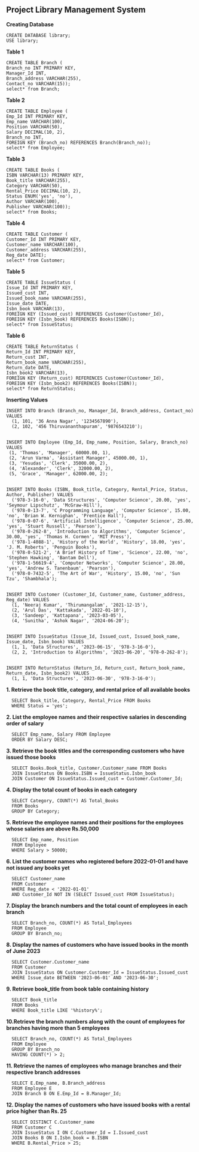 ## Project Library Management System

**Creating Database**

    CREATE DATABASE library;
    USE library;

**Table 1**

    CREATE TABLE Branch (
    Branch_no INT PRIMARY KEY,
    Manager_Id INT,
    Branch_address VARCHAR(255),
    Contact_no VARCHAR(15));
    select* from Branch;
    
**Table 2**

    CREATE TABLE Employee (
    Emp_Id INT PRIMARY KEY,
    Emp_name VARCHAR(100),
    Position VARCHAR(50),
    Salary DECIMAL(10, 2),
    Branch_no INT,
    FOREIGN KEY (Branch_no) REFERENCES Branch(Branch_no));
    select* from Employee;

**Table 3**

    CREATE TABLE Books (
    ISBN VARCHAR(13) PRIMARY KEY,
    Book_title VARCHAR(255),
    Category VARCHAR(50),
    Rental_Price DECIMAL(10, 2),
    Status ENUM('yes', 'no'),
    Author VARCHAR(100),
    Publisher VARCHAR(100));
    select* from Books;

**Table 4**

    CREATE TABLE Customer (
    Customer_Id INT PRIMARY KEY,
    Customer_name VARCHAR(100),
    Customer_address VARCHAR(255),
    Reg_date DATE);
    select* from Customer;

**Table 5**

    CREATE TABLE IssueStatus (
    Issue_Id INT PRIMARY KEY,
    Issued_cust INT,
    Issued_book_name VARCHAR(255),
    Issue_date DATE,
    Isbn_book VARCHAR(13),
    FOREIGN KEY (Issued_cust) REFERENCES Customer(Customer_Id),
    FOREIGN KEY (Isbn_book) REFERENCES Books(ISBN));
    select* from IssueStatus;

**Table 6**

    CREATE TABLE ReturnStatus (
    Return_Id INT PRIMARY KEY,
    Return_cust INT,
    Return_book_name VARCHAR(255),
    Return_date DATE,
    Isbn_book2 VARCHAR(13),
    FOREIGN KEY (Return_cust) REFERENCES Customer(Customer_Id),
    FOREIGN KEY (Isbn_book2) REFERENCES Books(ISBN));
    select* from ReturnStatus;
    
**Inserting Values**

    INSERT INTO Branch (Branch_no, Manager_Id, Branch_address, Contact_no) VALUES
      (1, 101, '36 Anna Nagar', '1234567890'),
      (2, 102, '456 Thiruvananthapuram', '9876543210');


    INSERT INTO Employee (Emp_Id, Emp_name, Position, Salary, Branch_no) VALUES
     (1, 'Thomas', 'Manager', 60000.00, 1),
     (2, 'Arun Varma', 'Assistant Manager', 45000.00, 1),
     (3, 'Yesudas', 'Clerk', 35000.00, 2),
     (4, 'Alexander', 'Clerk', 32000.00, 2),
     (5, 'Grace', 'Manager', 62000.00, 2);


    INSERT INTO Books (ISBN, Book_title, Category, Rental_Price, Status, Author, Publisher) VALUES
      ('978-3-16-0', 'Data Structures', 'Computer Science', 20.00, 'yes', 'Seymour Lipschutz', 'McGraw-Hill'),
      ('978-0-13-7', 'C Programming Language', 'Computer Science', 15.00, 'no', 'Brian W. Kernighan', 'Prentice Hall'),
      ('978-0-07-6', 'Artificial Intelligence', 'Computer Science', 25.00, 'yes', 'Stuart Russell', 'Pearson'),
      ('978-0-262-8', 'Introduction to Algorithms', 'Computer Science', 30.00, 'yes', 'Thomas H. Cormen', 'MIT Press'),
      ('978-1-4088-1', 'History of the World', 'History', 18.00, 'yes', 'J. M. Roberts', 'Penguin Books'),
      ('978-0-521-2', 'A Brief History of Time', 'Science', 22.00, 'no', 'Stephen Hawking', 'Bantam Dell'),
      ('978-1-56619-4', 'Computer Networks', 'Computer Science', 28.00, 'yes', 'Andrew S. Tanenbaum', 'Pearson'),
      ('978-0-7432-5', 'The Art of War', 'History', 15.00, 'no', 'Sun Tzu', 'Shambhala');


    INSERT INTO Customer (Customer_Id, Customer_name, Customer_address, Reg_date) VALUES
      (1, 'Neeraj Kumar', 'Thirumangalam', '2021-12-15'),
      (2, 'Arul Das', 'Kattakada', '2022-01-10'),
      (3, 'Sandeep', 'Kattapana', '2023-03-05'),
      (4, 'Sunitha', 'Ashok Nagar', '2024-06-20');


    INSERT INTO IssueStatus (Issue_Id, Issued_cust, Issued_book_name, Issue_date, Isbn_book) VALUES
      (1, 1, 'Data Structures', '2023-06-15', '978-3-16-0'),
      (2, 2, 'Introduction to Algorithms', '2023-06-20', '978-0-262-8');


    INSERT INTO ReturnStatus (Return_Id, Return_cust, Return_book_name, Return_date, Isbn_book2) VALUES
      (1, 1, 'Data Structures', '2023-06-30', '978-3-16-0');


**1. Retrieve the book title, category, and rental price of all available books**
   
      SELECT Book_title, Category, Rental_Price FROM Books
      WHERE Status = 'yes';

**2. List the employee names and their respective salaries in descending order of salary**

      SELECT Emp_name, Salary FROM Employee
      ORDER BY Salary DESC;

**3. Retrieve the book titles and the corresponding customers who have issued those books** 

      SELECT Books.Book_title, Customer.Customer_name FROM Books
      JOIN IssueStatus ON Books.ISBN = IssueStatus.Isbn_book
      JOIN Customer ON IssueStatus.Issued_cust = Customer.Customer_Id;

**4. Display the total count of books in each category**

      SELECT Category, COUNT(*) AS Total_Books
      FROM Books
      GROUP BY Category;

**5. Retrieve the employee names and their positions for the employees whose salaries are above Rs.50,000** 

      SELECT Emp_name, Position
      FROM Employee
      WHERE Salary > 50000;

**6. List the customer names who registered before 2022-01-01 and have not issued any books yet**

      SELECT Customer_name
      FROM Customer
      WHERE Reg_date < '2022-01-01'
      AND Customer_Id NOT IN (SELECT Issued_cust FROM IssueStatus);
  
**7. Display the branch numbers and the total count of employees in each branch** 

      SELECT Branch_no, COUNT(*) AS Total_Employees
      FROM Employee
      GROUP BY Branch_no;

**8. Display the names of customers who have issued books in the month of June 2023**

      SELECT Customer.Customer_name
      FROM Customer
      JOIN IssueStatus ON Customer.Customer_Id = IssueStatus.Issued_cust
      WHERE Issue_date BETWEEN '2023-06-01' AND '2023-06-30';

**9. Retrieve book_title from book table containing history** 

      SELECT Book_title
      FROM Books
      WHERE Book_title LIKE '%history%';

**10.Retrieve the branch numbers along with the count of employees for branches having more than 5 employees**

      SELECT Branch_no, COUNT(*) AS Total_Employees
      FROM Employee
      GROUP BY Branch_no
      HAVING COUNT(*) > 2;

**11. Retrieve the names of employees who manage branches and their respective branch addresses**

      SELECT E.Emp_name, B.Branch_address
      FROM Employee E
      JOIN Branch B ON E.Emp_Id = B.Manager_Id;

**12.  Display the names of customers who have issued books with a rental price higher than Rs. 25**

      SELECT DISTINCT C.Customer_name
      FROM Customer C
      JOIN IssueStatus I ON C.Customer_Id = I.Issued_cust
      JOIN Books B ON I.Isbn_book = B.ISBN
      WHERE B.Rental_Price > 25;
